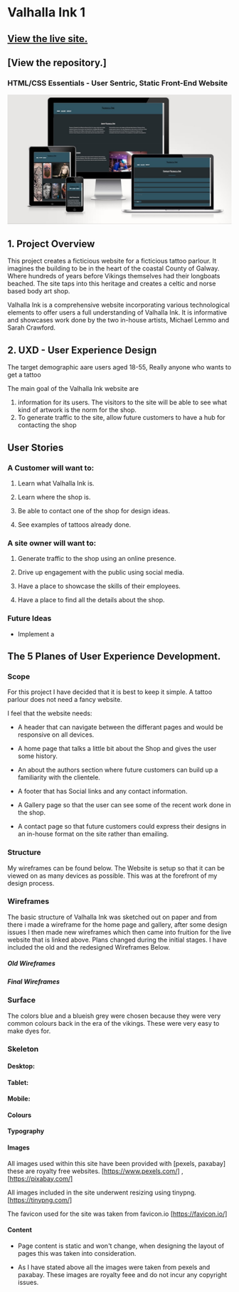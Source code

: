 <!-- Headings -->
# Valhalla Ink 1

## [View the live site.](https://lynch4360.github.io/Valhalla-Ink-MS1/)

## [View the repository.]

### HTML/CSS Essentials - User Sentric, Static Front-End Website

![Site Example on Desktop, laptop, tablet and phone](assets/images/amiresponsive.jpg)

## 1. Project Overview

This project creates a ficticious website for a ficticious tattoo parlour. It imagines the building to be in the heart of the coastal County of Galway. Where hundreds of years before Vikings themselves had their longboats beached. The site taps into this heritage and creates a celtic and norse based body art shop.

Valhalla Ink is a comprehensive website incorporating various technological elements to offer users a full understanding of Valhalla Ink. It is informative and showcases work done by the two in-house artists, Michael Lemmo and Sarah Crawford.

## 2. UXD - User Experience Design

The target demographic aare users aged 18-55, Really anyone who wants to get a tattoo

The main goal of the Valhalla Ink website are 

1. information  for its users. The visitors to the site will be able to see what kind of artwork is the norm for the shop. 
2. To generate traffic to the site, allow future customers to have a hub for contacting the shop

## User Stories

### A Customer will want to:

1) Learn what Valhalla Ink is.

2) Learn where the shop is.

3) Be able to contact one of the shop for design ideas.

4) See examples of tattoos already done.

### A site owner will want to:

1) Generate traffic to the shop using an online presence.

2) Drive up engagement with the public using social media.

3) Have a place to showcase the skills of their employees.

4) Have a place to find all the details about the shop.

### Future Ideas

- Implement a 
## The 5 Planes of User Experience Development.

### Scope
For this project I have decided that it is best to keep it simple. A tattoo parlour does not need a fancy website.

I feel that the website needs:

- A header that can navigate between the differant pages and would be responsive on all devices.

- A home page that talks a little bit about the Shop and gives the user some history.

- An about the authors section where future customers can build up a familiarity with the clientele.

- A footer that has Social links and any contact information.

- A Gallery page so that the user can see some of the recent work done in the shop.

- A contact page so that future customers could express their designs in an in-house format on the site rather than emailing. 

### Structure 

My wireframes can be found below. The Website is setup so that it can be viewed on as many devices as possible. This was at the forefront of my design process. 

### Wireframes
The basic structure of Valhalla Ink was sketched out on paper and from there i made a wireframe for the home page and gallery, after some design issues I then made new wireframes which then came into fruition for the live website that is linked above. Plans changed during the initial stages. I have included the old and the redesigned Wireframes Below.

##### Old Wireframes

##### Final Wireframes


### Surface
The colors blue and a blueish grey were chosen because they were very common colours back in the era of the vikings. These were very easy to make dyes for. 

### Skeleton

#### Desktop:

#### Tablet:

#### Mobile:


#### Colours

#### Typography

#### Images

All images used within this site have been provided with [pexels, paxabay] these are royalty free websites.
[https://www.pexels.com/] , [https://pixabay.com/]

All images included in the site underwent resizing using tinypng.
[https://tinypng.com/]

The favicon used for the site was taken from favicon.io
[https://favicon.io/]

#### Content

- Page content is static and won't change, when designing the layout of pages this was taken into consideration.

- As I have stated above all the images were taken from pexels and paxabay. These images are royalty feee and do not incur any copyright issues.






